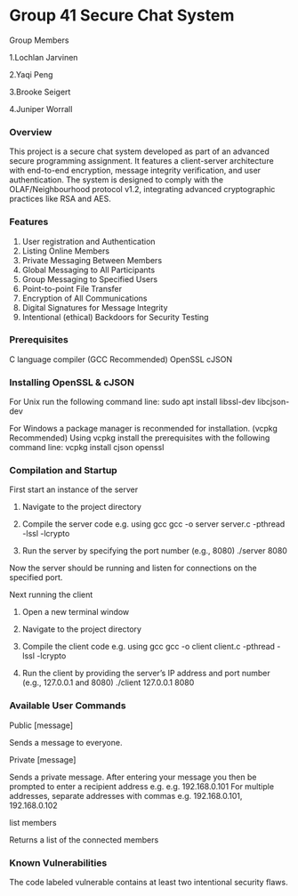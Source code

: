 # Group 41 Secure Chat System

Group Members

1.Lochlan Jarvinen

2.Yaqi Peng

3.Brooke Seigert

4.Juniper Worrall



### Overview

This project is a secure chat system developed as part of an advanced secure programming assignment.
It features a client-server architecture with end-to-end encryption, message integrity verification, 
and user authentication. The system is designed to comply with the OLAF/Neighbourhood protocol v1.2, 
integrating advanced cryptographic practices like RSA and AES.



### Features

1. User registration and Authentication
2. Listing Online Members
3. Private Messaging Between Members
4. Global Messaging to All Participants
5. Group Messaging to Specified Users
6. Point-to-point File Transfer
7. Encryption of All Communications
8. Digital Signatures for Message Integrity
9. Intentional (ethical) Backdoors for Security Testing



### Prerequisites

C language compiler (GCC Recommended)
OpenSSL
cJSON



### Installing OpenSSL & cJSON

For Unix run the following command line:
sudo apt install libssl-dev libcjson-dev

For Windows a package manager is reconmended for installation. (vcpkg Recommended)
Using vcpkg install the prerequisites with the following command line:
vcpkg install cjson openssl



### Compilation and Startup
									
First start an instance of the server

1. Navigate to the project directory

2. Compile the server code e.g. using gcc
gcc -o server server.c -pthread -lssl -lcrypto

3. Run the server by specifying the port number (e.g., 8080)
./server 8080

Now the server should be running and listen for connections on the specified port.

Next running the client

1. Open a new terminal window

2. Navigate to the project directory

3. Compile the client code e.g. using gcc
gcc -o client client.c -pthread -lssl -lcrypto

4. Run the client by providing the server’s IP address and port number (e.g., 127.0.0.1 and 8080)
./client 127.0.0.1 8080


	  
### Available User Commands

Public [message]

Sends a message to everyone.

Private [message]

Sends a private message. After entering your message you then be prompted
to enter a recipient address e.g. e.g. 192.168.0.101 
For multiple addresses, separate addresses with commas e.g. 192.168.0.101, 192.168.0.102

list members

Returns a list of the connected members



### Known Vulnerabilities

The code labeled vulnerable contains at least two intentional security flaws.
